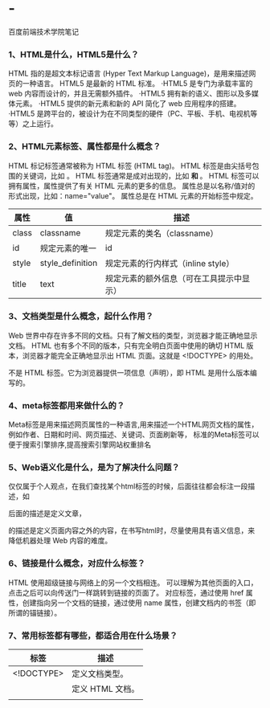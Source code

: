 # -
百度前端技术学院笔记

### 1、HTML是什么，HTML5是什么？
HTML 指的是超文本标记语言 (Hyper Text Markup Language)，是用来描述网页的一种语言。
HTML5 是最新的 HTML 标准。
  ·HTML5 是专门为承载丰富的 web 内容而设计的，并且无需额外插件。
  ·HTML5 拥有新的语义、图形以及多媒体元素。
  ·HTML5 提供的新元素和新的 API 简化了 web 应用程序的搭建。
  ·HTML5 是跨平台的，被设计为在不同类型的硬件（PC、平板、手机、电视机等等）之上运行。

### 2、HTML元素标签、属性都是什么概念？
HTML 标记标签通常被称为 HTML 标签 (HTML tag)。
HTML 标签是由尖括号包围的关键词，比如 <html>。
HTML 标签通常是成对出现的，比如 <b> 和 </b>。
HTML 标签可以拥有属性，属性提供了有关 HTML 元素的更多的信息。
属性总是以名称/值对的形式出现，比如：name="value"。
属性总是在 HTML 元素的开始标签中规定。

| 属性 | 值 | 描述 |
| -------- | -------- | -------- |
| class     | classname      | 规定元素的类名（classname）     |
| id     | 规定元素的唯一    |  id  |
| style     | style_definition    | 规定元素的行内样式（inline style）   |
| title     | text    | 规定元素的额外信息（可在工具提示中显示） 

### 3、文档类型是什么概念，起什么作用？
Web 世界中存在许多不同的文档。只有了解文档的类型，浏览器才能正确地显示文档。
HTML 也有多个不同的版本，只有完全明白页面中使用的确切 HTML 版本，浏览器才能完全正确地显示出 HTML 页面。这就是 <!DOCTYPE> 的用处。
<!DOCTYPE> 不是 HTML 标签。它为浏览器提供一项信息（声明），即 HTML 是用什么版本编写的。


### 4、meta标签都用来做什么的？
Meta标签是用来描述网页属性的一种语言,用来描述一个HTML网页文档的属性，例如作者、日期和时间、网页描述、关键词、页面刷新等，
标准的Meta标签可以便于搜索引擎排序,提高搜索引擎网站权重排名

### 5、Web语义化是什么，是为了解决什么问题？
仅仅属于个人观点，在我们查找某个html标签的时候，后面往往都会标注一段描述，如<article>后面的描述是定义文章，
<aside>的描述是定义页面内容之外的内容，在书写html时，尽量使用具有语义信息，来降低机器处理 Web 内容的难度。


### 6、链接是什么概念，对应什么标签？
HTML 使用超级链接与网络上的另一个文档相连。
可以理解为其他页面的入口，点击之后可以向传送门一样跳转到链接的页面了。
对应<a>标签，通过使用 href 属性，创建指向另一个文档的链接，通过使用 name 属性，创建文档内的书签（即所谓的锚链接）。

### 7、常用标签都有哪些，都适合用在什么场景？
| 标签 | 描述 |
| -------- | -------- | 
|  <!DOCTYPE>    | 定义文档类型。    |
| <html>   |  定义 HTML 文档。   |
| <title>  | 定义文档的标题。    |
| <body>   |  定义文档的主体。   |
| <h1> to <h6>   |  定义 HTML 标题。   |
| <p>   | 定义段落。   |
| <br>   |  定义简单的折行。 |
| <hr>   |  定义水平线。      |
| <!--...-->  |  定义注释。 |

### 8、表单标签都有哪些，对应着什么功能，都有哪些属性？
| 标签	| 描述| 
| -------- | -------- | 
| <form>	| 定义供用户输入的 HTML 表单。| 
| <input>	| 定义输入控件。| 
| <textarea>	| 定义多行的文本输入控件。| 
| <button>	| 定义按钮。| 
| <select>	| 定义选择列表（下拉列表）。| 
| <optgroup>	| 定义选择列表中相关选项的组合。| 
| <option>	| 定义选择列表中的选项。| 
| <label>	| 定义 input 元素的标注。| 
| <fieldset>	| 定义围绕表单中元素的边框。| 
| <legend>	| 定义 fieldset 元素的标题。| 
| <isindex>	| 不赞成使用。定义与文档相关的可搜索索引。| 
| <datalist>	| 定义下拉列表。| 
| <keygen>	| 定义生成密钥。| 
| <output>	| 定义输出的一些类型。| 

### 9、ol, ul, li, dl, dd, dt等这些标签都适合用在什么地方，举个例子？
ol有序列表，适用于有顺序的列表。
ul无序列表，适用于导航，新闻列表等。
dl定义列表，适用于你问我答等。



